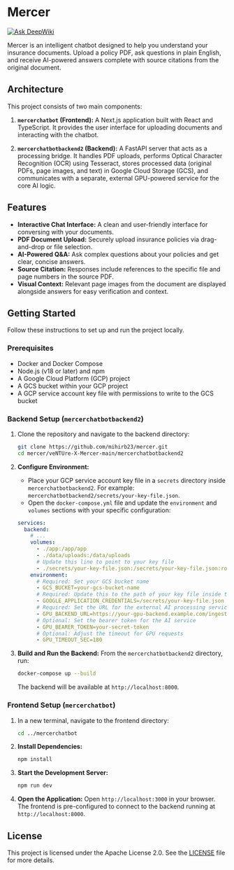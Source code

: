 # Mercer
[![Ask DeepWiki](https://devin.ai/assets/askdeepwiki.png)](https://deepwiki.com/mihirb23/mercer)

Mercer is an intelligent chatbot designed to help you understand your insurance documents. Upload a policy PDF, ask questions in plain English, and receive AI-powered answers complete with source citations from the original document.

## Architecture

This project consists of two main components:

1.  **`mercerchatbot` (Frontend):** A Next.js application built with React and TypeScript. It provides the user interface for uploading documents and interacting with the chatbot.

2.  **`mercerchatbotbackend2` (Backend):** A FastAPI server that acts as a processing bridge. It handles PDF uploads, performs Optical Character Recognition (OCR) using Tesseract, stores processed data (original PDFs, page images, and text) in Google Cloud Storage (GCS), and communicates with a separate, external GPU-powered service for the core AI logic.

## Features

-   **Interactive Chat Interface:** A clean and user-friendly interface for conversing with your documents.
-   **PDF Document Upload:** Securely upload insurance policies via drag-and-drop or file selection.
-   **AI-Powered Q&A:** Ask complex questions about your policies and get clear, concise answers.
-   **Source Citation:** Responses include references to the specific file and page numbers in the source PDF.
-   **Visual Context:** Relevant page images from the document are displayed alongside answers for easy verification and context.

## Getting Started

Follow these instructions to set up and run the project locally.

### Prerequisites

-   Docker and Docker Compose
-   Node.js (v18 or later) and npm
-   A Google Cloud Platform (GCP) project
-   A GCS bucket within your GCP project
-   A GCP service account key file with permissions to write to the GCS bucket

### Backend Setup (`mercerchatbotbackend2`)

1.  Clone the repository and navigate to the backend directory:
    ```bash
    git clone https://github.com/mihirb23/mercer.git
    cd mercer/veNTUre-X-Mercer-main/mercerchatbotbackend2
    ```

2.  **Configure Environment:**
    -   Place your GCP service account key file in a `secrets` directory inside `mercerchatbotbackend2`. For example: `mercerchatbotbackend2/secrets/your-key-file.json`.
    -   Open the `docker-compose.yml` file and update the `environment` and `volumes` sections with your specific configuration:

    ```yaml
    services:
      backend:
        # ...
        volumes:
          - ./app:/app/app
          - ./data/uploads:/data/uploads
          # Update this line to point to your key file
          - ./secrets/your-key-file.json:/secrets/your-key-file.json:ro 
        environment:
          # Required: Set your GCS bucket name
          - GCS_BUCKET=your-gcs-bucket-name
          # Required: Update this to the path of your key file inside the container
          - GOOGLE_APPLICATION_CREDENTIALS=/secrets/your-key-file.json
          # Required: Set the URL for the external AI processing service
          - GPU_BACKEND_URL=https://your-gpu-backend.example.com/ingest-and-answer
          # Optional: Set the bearer token for the AI service
          - GPU_BEARER_TOKEN=your-secret-token
          # Optional: Adjust the timeout for GPU requests
          - GPU_TIMEOUT_SEC=180
    ```

3.  **Build and Run the Backend:**
    From the `mercerchatbotbackend2` directory, run:
    ```bash
    docker-compose up --build
    ```
    The backend will be available at `http://localhost:8000`.

### Frontend Setup (`mercerchatbot`)

1.  In a new terminal, navigate to the frontend directory:
    ```bash
    cd ../mercerchatbot 
    ```

2.  **Install Dependencies:**
    ```bash
    npm install
    ```

3.  **Start the Development Server:**
    ```bash
    npm run dev
    ```

4.  **Open the Application:**
    Open `http://localhost:3000` in your browser. The frontend is pre-configured to connect to the backend running at `http://localhost:8000`.

## License

This project is licensed under the Apache License 2.0. See the [LICENSE](./veNTUre-X-Mercer-main/LICENSE) file for more details.

